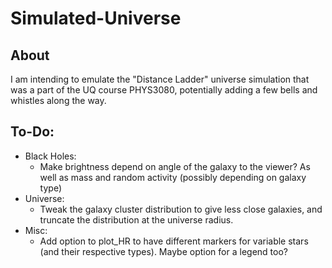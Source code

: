 # Simulated-Universe
## About
I am intending to emulate the "Distance Ladder" universe simulation that was a part of the UQ course PHYS3080, potentially adding a few bells and whistles along the way. 

## To-Do:
 - Black Holes:
    - Make brightness depend on angle of the galaxy to the viewer? As well as mass and random activity (possibly depending on galaxy type)
 - Universe:
	- Tweak the galaxy cluster distribution to give less close galaxies, and truncate the distribution at the universe radius.
 - Misc:
	- Add option to plot_HR to have different markers for variable stars (and their respective types). Maybe option for a legend too?

